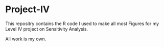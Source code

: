 # Project-IV #

This repositry contains the R code I used to make all most Figures for my Level IV project on Sensitivity Analysis.

All work is my own.
